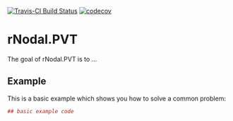 
<!-- README.md is generated from README.Rmd. Please edit that file -->
[![Travis-CI Build Status](https://travis-ci.org/f0nzie/rNodal.PVT.svg?branch=develop)](https://travis-ci.org/f0nzie/rNodal.PVT) [![codecov](https://codecov.io/gh/f0nzie/rNodal.VLP/branch/develop/graph/badge.svg)](https://codecov.io/gh/f0nzie/rNodal.VLP)

rNodal.PVT
==========

The goal of rNodal.PVT is to ...

Example
-------

This is a basic example which shows you how to solve a common problem:

``` r
## basic example code
```
